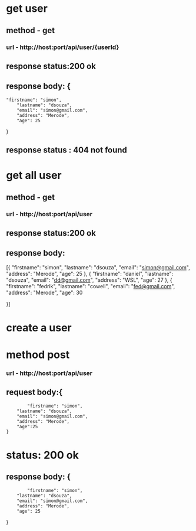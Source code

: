 # get user
## method - get
### url - http://host:port/api/user/{userId}

## response status:200 ok
## response body: {
	"firstname": "simon",
		"lastname": "dsouza",
		"email": "simon@gmail.com",
		"address": "Merode",
		"age": 25
}
## response status : 404 not found


# get all user
## method - get
### url - http://host:port/api/user
## response status:200 ok
## response body:
[{
	"firstname": "simon",
	"lastname": "dsouza",
	"email": "simon@gmail.com",
	"address": "Merode",
	"age": 25
}, 
{
	"firstname": "daniel",
	"lastname": "dsouza",
	"email": "dd@gmail.com",
	"address": "WSL",
	"age": 27
}, {
	"firstname": "fedrik",
	"lastname": "cowell",
	"email": "fed@gmail.com",
	"address": "Merode",
	"age": 30

}]


# create a user
# method post
### url - http://host:port/api/user
## request body:{
	        "firstname": "simon",
		"lastname": "dsouza",
		"email": "simon@gmail.com",
		"address": "Merode",
		"age":25
	}

# status: 200 ok
## response body: {
	        "firstname": "simon",
		"lastname": "dsouza",
		"email": "simon@gmail.com",
		"address": "Merode",
		"age": 25
}







